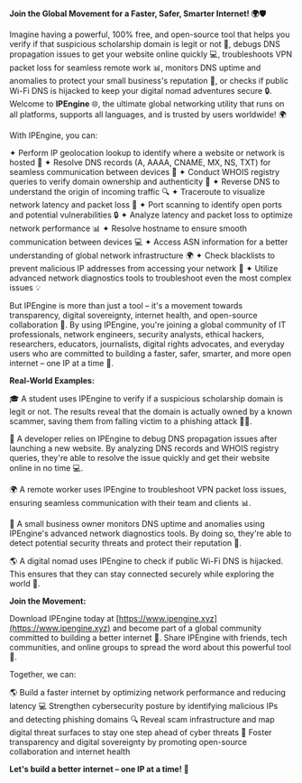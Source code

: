 **Join the Global Movement for a Faster, Safer, Smarter Internet! 🌍🛡️**

Imagine having a powerful, 100% free, and open-source tool that helps you verify if that suspicious scholarship domain is legit or not 🤔, debugs DNS propagation issues to get your website online quickly 💻, troubleshoots VPN packet loss for seamless remote work 📊, monitors DNS uptime and anomalies to protect your small business's reputation 💼, or checks if public Wi-Fi DNS is hijacked to keep your digital nomad adventures secure 🔒. Welcome to **IPEngine** 🌐, the ultimate global networking utility that runs on all platforms, supports all languages, and is trusted by users worldwide! 🌍

With IPEngine, you can:

✦ Perform IP geolocation lookup to identify where a website or network is hosted 📍
✦ Resolve DNS records (A, AAAA, CNAME, MX, NS, TXT) for seamless communication between devices 📡
✦ Conduct WHOIS registry queries to verify domain ownership and authenticity 💼
✦ Reverse DNS to understand the origin of incoming traffic 🔍
✦ Traceroute to visualize network latency and packet loss 🚀
✦ Port scanning to identify open ports and potential vulnerabilities 🔒
✦ Analyze latency and packet loss to optimize network performance 📊
✦ Resolve hostname to ensure smooth communication between devices 💻
✦ Access ASN information for a better understanding of global network infrastructure 🌍
✦ Check blacklists to prevent malicious IP addresses from accessing your network 🔴
✦ Utilize advanced network diagnostics tools to troubleshoot even the most complex issues 💡

But IPEngine is more than just a tool – it's a movement towards transparency, digital sovereignty, internet health, and open-source collaboration 🌈. By using IPEngine, you're joining a global community of IT professionals, network engineers, security analysts, ethical hackers, researchers, educators, journalists, digital rights advocates, and everyday users who are committed to building a faster, safer, smarter, and more open internet – one IP at a time 🔐.

**Real-World Examples:**

🎓 A student uses IPEngine to verify if a suspicious scholarship domain is legit or not. The results reveal that the domain is actually owned by a known scammer, saving them from falling victim to a phishing attack 🙅‍♂️.

🔧 A developer relies on IPEngine to debug DNS propagation issues after launching a new website. By analyzing DNS records and WHOIS registry queries, they're able to resolve the issue quickly and get their website online in no time 💻.

🌍 A remote worker uses IPEngine to troubleshoot VPN packet loss issues, ensuring seamless communication with their team and clients 📊.

💼 A small business owner monitors DNS uptime and anomalies using IPEngine's advanced network diagnostics tools. By doing so, they're able to detect potential security threats and protect their reputation 💼.

🌎 A digital nomad uses IPEngine to check if public Wi-Fi DNS is hijacked. This ensures that they can stay connected securely while exploring the world 📡.

**Join the Movement:**

Download IPEngine today at [https://www.ipengine.xyz](https://www.ipengine.xyz) and become part of a global community committed to building a better internet 🔐. Share IPEngine with friends, tech communities, and online groups to spread the word about this powerful tool 📢.

Together, we can:

🌎 Build a faster internet by optimizing network performance and reducing latency
💻 Strengthen cybersecurity posture by identifying malicious IPs and detecting phishing domains
🔍 Reveal scam infrastructure and map digital threat surfaces to stay one step ahead of cyber threats
🌈 Foster transparency and digital sovereignty by promoting open-source collaboration and internet health

**Let's build a better internet – one IP at a time! 🚀**
